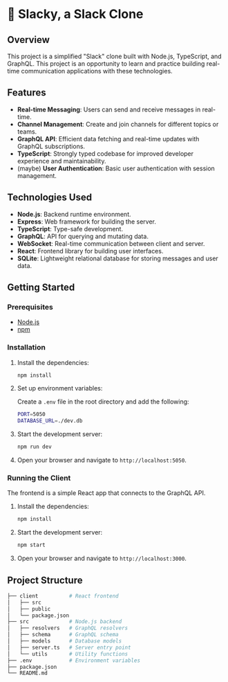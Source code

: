 # 💬 Slacky, a Slack Clone

## Overview

This project is a simplified "Slack" clone built with Node.js, TypeScript, and GraphQL. This project is an opportunity to learn and practice building real-time communication applications with these technologies.

## Features

- **Real-time Messaging**: Users can send and receive messages in real-time.
- **Channel Management**: Create and join channels for different topics or teams.
- **GraphQL API**: Efficient data fetching and real-time updates with GraphQL subscriptions.
- **TypeScript**: Strongly typed codebase for improved developer experience and maintainability.
- (maybe) **User Authentication**: Basic user authentication with session management.

## Technologies Used

- **Node.js**: Backend runtime environment.
- **Express**: Web framework for building the server.
- **TypeScript**: Type-safe development.
- **GraphQL**: API for querying and mutating data.
- **WebSocket**: Real-time communication between client and server.
- **React**: Frontend library for building user interfaces.
- **SQLite**: Lightweight relational database for storing messages and user data.

## Getting Started

### Prerequisites

- [Node.js](https://nodejs.org/)
- [npm](https://www.npmjs.com/)

### Installation

1. Install the dependencies:
    ```bash
    npm install
    ```

2. Set up environment variables:

    Create a `.env` file in the root directory and add the following:

    ```bash
    PORT=5050
    DATABASE_URL=./dev.db
    ```

3. Start the development server:
    ```bash
    npm run dev
    ```

4. Open your browser and navigate to `http://localhost:5050`.

### Running the Client

The frontend is a simple React app that connects to the GraphQL API.

1. Install the dependencies:
    ```bash
    npm install
    ```

3. Start the development server:
    ```bash
    npm start
    ```

4. Open your browser and navigate to `http://localhost:3000`.

## Project Structure

```bash
├── client          # React frontend
│   ├── src
│   ├── public
│   └── package.json
├── src             # Node.js backend
│   ├── resolvers   # GraphQL resolvers
│   ├── schema      # GraphQL schema
│   ├── models      # Database models
│   ├── server.ts   # Server entry point
│   └── utils       # Utility functions
├── .env            # Environment variables
├── package.json
└── README.md
